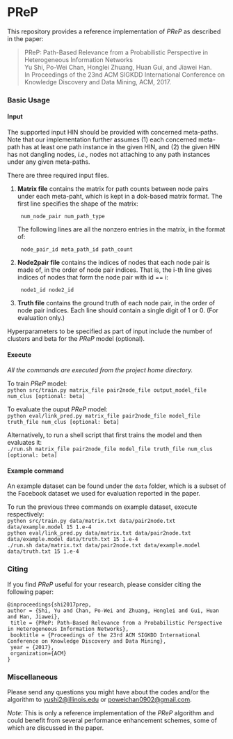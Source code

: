 # PReP

This repository provides a reference implementation of *PReP* as described in the paper:<br>
> PReP: Path-Based Relevance from a Probabilistic Perspective in Heterogeneous Information Networks<br>
> Yu Shi, Po-Wei Chan, Honglei Zhuang, Huan Gui, and Jiawei Han.<br>
> In Proceedings of the 23nd ACM SIGKDD International Conference on Knowledge Discovery and Data Mining, ACM, 2017.<br>

### Basic Usage

#### Input

The supported input HIN should be provided with concerned meta-paths. Note that our implementation further assumes (1) each concerned meta-path has at least one path instance in the given HIN, and (2) the given HIN has not dangling nodes, _i.e.,_ nodes not attaching to any path instances under any given meta-paths.

There are three required input files.

1. **Matrix file** contains the matrix for path counts between node pairs under each meta-paht, which is kept in a dok-based matrix format. The first line specifies the shape of the matrix:

		num_node_pair num_path_type

	The following lines are all the nonzero entries in the matrix, in the format of:

		node_pair_id meta_path_id path_count

2. **Node2pair file** contains the indices of nodes that each node pair is made of, in the order of node pair indices. That is, the i-th line gives indices of nodes that form the node pair with id == i:

		node1_id node2_id

3. **Truth file** contains the ground truth of each node pair, in the order of node pair indices. Each line should contain a single digit of 1 or 0. (For evaluation only.)

Hyperparameters to be specified as part of input include the number of clusters and beta for the *PReP* model (optional).

#### Execute

_All the commands are executed from the project home directory._<br/>

To train *PReP* model:<br/>
``python src/train.py matrix_file pair2node_file output_model_file num_clus [optional: beta] ``

To evaluate the ouput *PReP* model:<br/>
``python eval/link_pred.py matrix_file pair2node_file model_file truth_file num_clus [optional: beta] ``

Alternatively, to run a shell script that first trains the model and then evaluates it:<br/>
``./run.sh matrix_file pair2node_file model_file truth_file num_clus [optional: beta] ``

#### Example command

An example dataset can be found under the ``data`` folder, which is a subset of the Facebook dataset we used for evaluation reported in the paper.

To run the previous three commands on example dataset, execute respectively:<br/>
	``python src/train.py data/matrix.txt data/pair2node.txt data/example.model 15 1.e-4``<br/>
	``python eval/link_pred.py data/matrix.txt data/pair2node.txt data/example.model data/truth.txt 15 1.e-4``<br/>
	``./run.sh data/matrix.txt data/pair2node.txt data/example.model data/truth.txt 15 1.e-4``

### Citing
If you find *PReP* useful for your research, please consider citing the following paper:

	@inproceedings{shi2017prep,
	author = {Shi, Yu and Chan, Po-Wei and Zhuang, Honglei and Gui, Huan and Han, Jiawei},
	 title = {PReP: Path-Based Relevance from a Probabilistic Perspective in Heterogeneous Information Networks},
	 booktitle = {Proceedings of the 23rd ACM SIGKDD International Conference on Knowledge Discovery and Data Mining},
	 year = {2017},
	 organization={ACM}
	}


### Miscellaneous

Please send any questions you might have about the codes and/or the algorithm to <yushi2@illinois.edu> or <poweichan0902@gmail.com>.

*Note:* This is only a reference implementation of the *PReP* algorithm and could benefit from several performance enhancement schemes, some of which are discussed in the paper.
